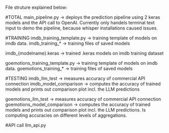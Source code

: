 File struture explained below:

#TOTAL
main_pipeline.py -> deploys the prediction pipeline using 2 keras models and the API call to OpenAI. Currently only handels terminal text input to demo the pipeline, because whisper installations caused issues.

#TRAINING
imdb_training_template.py -> training template of models on imdb data. 
imdb_training_* -> training files of saved models

imdb_{modelname}.keras -> trained .keras models on imdb training dataset

goemotions_training_template.py -> training template of models on imdb data. 
goemotions_training_* -> training files of saved models



#TESTING
imdb_llm_test           -> measures accuracy of commercial API connection
imdb_model_comparison   -> computes the accuracy of trained models and prints out comparison plot incl. the LLM predictions


goemotions_llm_test     -> measures accuracy of commercial API connection
goemotions_model_comparison   -> computes the accuracy of trained models and prints out comparison plot incl. the LLM predictions. Is computing accuracies on different levels of aggregations.

#API call
llm_api.py 



